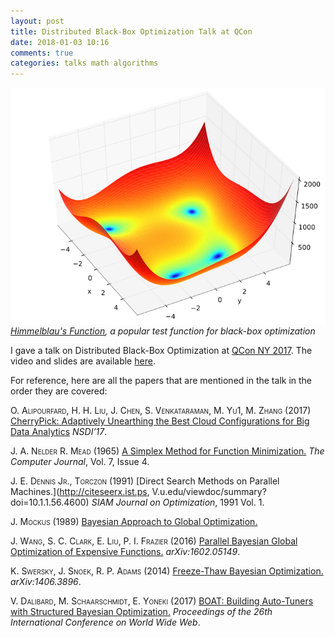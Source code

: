 ```yaml
---
layout: post
title: Distributed Black-Box Optimization Talk at QCon
date: 2018-01-03 10:16
comments: true
categories: talks math algorithms
---
```

![Image](/images/720px-Himmelblau_function.svg.png)
*[Himmelblau's Function](https://en.wikipedia.org/wiki/Himmelblau%27s_function), a popular test function for black-box optimization*

I gave a talk on Distributed Black-Box Optimization at [QCon NY 2017](https://qconnewyork.com/).  The video and slides are available [here](https://www.infoq.com/presentations/black-box-optimization).

For reference, here are all the papers that are mentioned in the talk in the order they are covered:

<font style="font-variant: small-caps">O. Alipourfard, H. H. Liu, J. Chen, S. Venkataraman, M. Yu1, M. Zhang</font> (2017) [CherryPick: Adaptively Unearthing the Best Cloud Configurations for Big Data Analytics](https://www.usenix.org/conference/nsdi17/technical-sessions/presentation/alipourfard) <i>NSDI’17</i>.

<font style="font-variant: small-caps">J. A. Nelder  R. Mead</font> (1965) [A Simplex Method for Function Minimization.](https://academic.oup.com/comjnl/article-abstract/7/4/308/354237) <i>The Computer Journal</i>, Vol. 7, Issue 4.

<font style="font-variant: small-caps">J. E. Dennis Jr., Torczon</font> (1991) [Direct Search Methods on Parallel Machines.](http://citeseerx.ist.ps, V.u.edu/viewdoc/summary?doi=10.1.1.56.4600) <i>SIAM Journal on Optimization</i>, 1991 Vol. 1.

<font style="font-variant: small-caps">J. Mockus</font> (1989) [Bayesian Approach to Global Optimization.](http://www.springer.com/us/book/9789401068987)

<font style="font-variant: small-caps">J. Wang, S. C. Clark, E. Liu, P. I. Frazier</font> (2016) [Parallel Bayesian Global Optimization of Expensive Functions.](https://arxiv.org/abs/1602.05149) <i>arXiv:1602.05149</i>.

<font style="font-variant: small-caps">K. Swersky, J. Snoek, R. P. Adams</font> (2014) [Freeze-Thaw Bayesian Optimization.](https://arxiv.org/abs/1406.3896) <i>arXiv:1406.3896</i>.

<font style="font-variant: small-caps">V. Dalibard, M. Schaarschmidt, E. Yoneki</font> (2017) [BOAT: Building Auto-Tuners with Structured Bayesian Optimization.](https://dl.acm.org/citation.cfm?doid=3038912.3052662) <i>Proceedings of the 26th International Conference on World Wide Web</i>.
